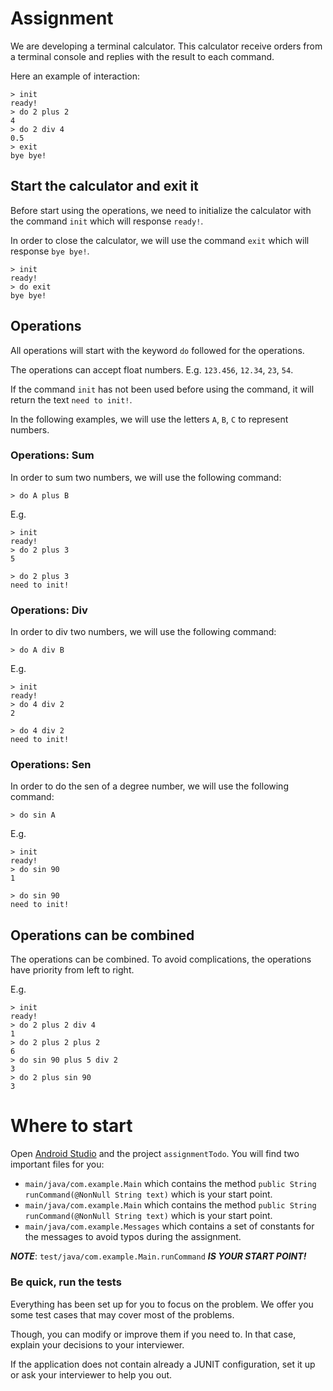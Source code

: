 # Assignment

We are developing a terminal calculator. This calculator receive orders from a terminal console and replies with the result to each command.

Here an example of interaction:

```
> init
ready!
> do 2 plus 2
4
> do 2 div 4
0.5
> exit
bye bye!
```

## Start the calculator and exit it

Before start using the operations, we need to initialize the calculator with the command <code>init</code> which will response <code>ready!</code>.

In order to close the calculator, we will use the command <code>exit</code> which will response <code>bye bye!</code>.

```
> init
ready!
> do exit
bye bye!
```

## Operations

All operations will start with the keyword <code>do</code> followed for the operations.

The operations can accept float numbers. E.g. <code>123.456</code>, <code>12.34</code>, <code>23</code>, <code>54</code>.

If the command <code>init</code> has not been used before using the command, it will return the text <code>need to init!</code>.

In the following examples, we will use the letters <code>A</code>, <code>B</code>, <code>C</code> to represent numbers.

### Operations: Sum

In order to sum two numbers, we will use the following command:

```
> do A plus B
```

E.g.

```
> init
ready!
> do 2 plus 3
5
```

```
> do 2 plus 3
need to init!
```

### Operations: Div

In order to div two numbers, we will use the following command:

```
> do A div B
```

E.g.

```
> init
ready!
> do 4 div 2
2
```

```
> do 4 div 2
need to init!
```

### Operations: Sen

In order to do the sen of a degree number, we will use the following command:

```
> do sin A
```

E.g.

```
> init
ready!
> do sin 90
1
```

```
> do sin 90
need to init!
```

## Operations can be combined

The operations can be combined. To avoid complications, the operations have priority from left to right.

E.g.

```
> init
ready!
> do 2 plus 2 div 4
1
> do 2 plus 2 plus 2
6
> do sin 90 plus 5 div 2
3
> do 2 plus sin 90
3
```

# Where to start

Open [Android Studio](https://developer.android.com/sdk/index.html) and the project <code>assignmentTodo</code>. You will find two important files for you:

- <code>main/java/com.example.Main</code> which contains the method <code>public String runCommand(@NonNull String text)</code> which is your start point.
- <code>main/java/com.example.Main</code> which contains the method <code>public String runCommand(@NonNull String text)</code> which is your start point.
- <code>main/java/com.example.Messages</code> which contains a set of constants for the messages to avoid typos during the assignment.

***NOTE***: <code>test/java/com.example.Main.runCommand</code> ***IS YOUR START POINT!***

### Be quick, run the tests

Everything has been set up for you to focus on the problem. We offer you some test cases that may cover most of the problems.

Though, you can modify or improve them if you need to. In that case, explain your decisions to your interviewer.

If the application does not contain already a JUNIT configuration, set it up or ask your interviewer to help you out.